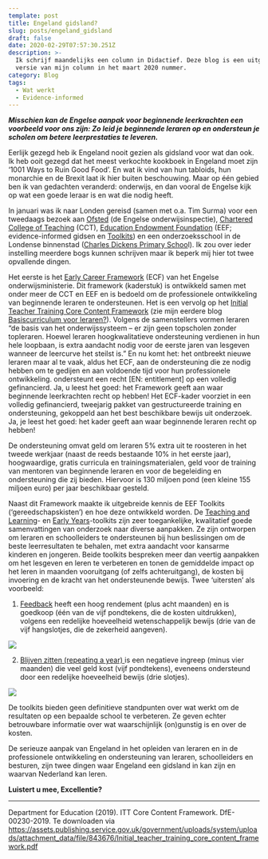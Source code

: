 ```yaml
---
template: post
title: Engeland gidsland?
slug: posts/engeland_gidsland
draft: false
date: 2020-02-29T07:57:30.251Z
description: >-
  Ik schrijf maandelijks een column in Didactief. Deze blog is een uitgebreide
  versie van mijn column in het maart 2020 nummer.
category: Blog
tags:
  - Wat werkt
  - Evidence-informed
---
```

**_Misschien kan de Engelse aanpak voor beginnende leerkrachten een voorbeeld voor ons zijn: Zo leid je beginnende leraren op en ondersteun je scholen om betere leerprestaties te leveren._** 

Eerlijk gezegd heb ik Engeland nooit gezien als gidsland voor wat dan ook. Ik heb ooit gezegd dat het meest verkochte kookboek in Engeland moet zijn ‘1001 Ways to Ruin Good Food’. En wat ik vind van hun tabloids, hun monarchie en de Brexit laat ik hier buiten beschouwing. Maar op één gebied ben ik van gedachten veranderd: onderwijs, en dan vooral de Engelse kijk op wat een goede leraar is en wat die nodig heeft. 

In januari was ik naar Londen gereisd (samen met o.a. Tim Surma) voor een tweedaags bezoek aan [Ofsted](https://www.gov.uk/government/organisations/ofsted) (de Engelse onderwijsinspectie), [Chartered College of Teaching](https://chartered.college/) (CCT), [Education Endowment Foundation](https://educationendowmentfoundation.org.uk/) (EEF; evidence-informed gidsen en [Toolkits](https://educationendowmentfoundation.org.uk/evidence-summaries/about-the-toolkits/)) en een onderzoeksschool in de Londense binnenstad ([Charles Dickens Primary Schoo](http://www.charlesdickens.southwark.sch.uk/)l). Ik zou over ieder instelling meerdere bogs kunnen schrijven maar ik beperk mij hier tot twee opvallende dingen.

Het eerste is het [Early Career Framework](https://assets.publishing.service.gov.uk/government/uploads/system/uploads/attachment_data/file/773705/Early-Career_Framework.pdf) (ECF) van het Engelse onderwijsministerie. Dit framework (kaderstuk) is ontwikkeld samen met onder meer de CCT en EEF en is bedoeld om de professionele ontwikkeling van beginnende leraren te ondersteunen. Het is een vervolg op het [Initial Teacher Training Core Content Framework](https://assets.publishing.service.gov.uk/government/uploads/system/uploads/attachment_data/file/843676/Initial_teacher_training_core_content_framework.pdf)  (zie mijn eerdere blog [Basiscurriculum voor leraren?](https://onderzoekonderwijs.net/2019/12/21/basiscurriculum-voor-leraren/)). Volgens de samenstellers vormen leraren “de basis van het onderwijssysteem – er zijn geen topscholen zonder topleraren. Hoewel leraren hoogkwalitatieve ondersteuning verdienen in hun hele loopbaan, is extra aandacht nodig voor de eerste jaren van lesgeven wanneer de leercurve het steilst is.” En nu komt het: het ontbreekt nieuwe leraren maar al te vaak, aldus het ECF, aan de ondersteuning die ze nodig hebben om te gedijen en aan voldoende tijd voor hun professionele ontwikkeling. ondersteunt een recht \[EN: entitlement] op een volledig gefinancierd. Ja, u leest het goed: het Framework geeft aan waar beginnende leerkrachten recht op hebben! Het ECF-kader voorziet in een volledig gefinancierd, tweejarig pakket van gestructureerde training en ondersteuning, gekoppeld aan het best beschikbare bewijs uit onderzoek. Ja, je leest het goed: het kader geeft aan waar beginnende leraren recht op hebben! 

De ondersteuning omvat geld om leraren 5% extra uit te roosteren in het tweede werkjaar (naast de reeds bestaande 10% in het eerste jaar), hoogwaardige, gratis curricula en trainingsmaterialen, geld voor de training van mentoren van beginnende leraren en voor de begeleiding en ondersteuning die zij bieden. Hiervoor is 130 miljoen pond (een kleine 155 miljoen euro) per jaar beschikbaar gesteld. 

Naast dit Framework maakte ik uitgebreide kennis de EEF Toolkits (‘gereedschapskisten’) en hoe deze ontwikkeld worden. De [Teaching and Learning](https://educationendowmentfoundation.org.uk/evidence-summaries/teaching-learning-toolkit/feedback/)- en [Early Years](https://educationendowmentfoundation.org.uk/evidence-summaries/early-years-toolkit)-toolkits zijn zeer toegankelijke, kwalitatief goede samenvattingen van onderzoek naar diverse aanpakken. Ze zijn ontworpen om leraren en schoolleiders te ondersteunen bij hun beslissingen om de beste leerresultaten te behalen, met extra aandacht voor kansarme kinderen en jongeren. Beide toolkits bespreken meer dan veertig aanpakken om het lesgeven en leren te verbeteren en tonen de gemiddelde impact op het leren in maanden vooruitgang (of zelfs achteruitgang), de kosten bij invoering en de kracht van het ondersteunende bewijs. Twee ‘uitersten’ als voorbeeld: 

1. [Feedback](https://educationendowmentfoundation.org.uk/evidence-summaries/teaching-learning-toolkit/feedback/) heeft een hoog rendement (plus acht maanden) en is goedkoop (één van de vijf pondtekens, die de kosten uitdrukken), volgens een redelijke hoeveelheid wetenschappelijk bewijs (drie van de vijf hangslotjes, die de zekerheid aangeven).

![](/media/eff-feedback.png)

2. [Blijven zitten (repeating a year) ](https://educationendowmentfoundation.org.uk/evidence-summaries/teaching-learning-toolkit/repeating-a-year/)is een negatieve ingreep (minus vier maanden) die veel geld kost (vijf pondtekens), eveneens ondersteund door een redelijke hoeveelheid bewijs (drie slotjes).

![](/media/eef-blijven-zitten.png)

De toolkits bieden geen definitieve standpunten over wat werkt om de resultaten op een bepaalde school te verbeteren. Ze geven echter betrouwbare informatie over wat waarschijnlijk (on)gunstig is en over de kosten. 

De serieuze aanpak van Engeland in het opleiden van leraren en in de professionele ontwikkeling en ondersteuning van leraren, schoolleiders en besturen, zijn twee dingen waar Engeland een gidsland in kan zijn en waarvan Nederland kan leren. 

**Luistert u mee, Excellentie?**

****

Department for Education (2019). ITT Core Content Framework. DfE-00230-2019. Te downloaden via https://assets.publishing.service.gov.uk/government/uploads/system/uploads/attachment_data/file/843676/Initial_teacher_training_core_content_framework.pdf
